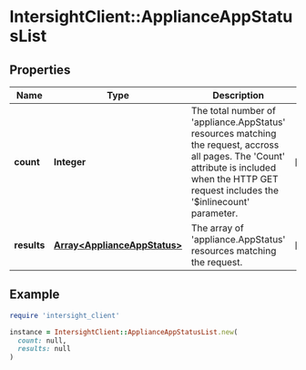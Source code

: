 # IntersightClient::ApplianceAppStatusList

## Properties

| Name | Type | Description | Notes |
| ---- | ---- | ----------- | ----- |
| **count** | **Integer** | The total number of &#39;appliance.AppStatus&#39; resources matching the request, accross all pages. The &#39;Count&#39; attribute is included when the HTTP GET request includes the &#39;$inlinecount&#39; parameter. | [optional] |
| **results** | [**Array&lt;ApplianceAppStatus&gt;**](ApplianceAppStatus.md) | The array of &#39;appliance.AppStatus&#39; resources matching the request. | [optional] |

## Example

```ruby
require 'intersight_client'

instance = IntersightClient::ApplianceAppStatusList.new(
  count: null,
  results: null
)
```

